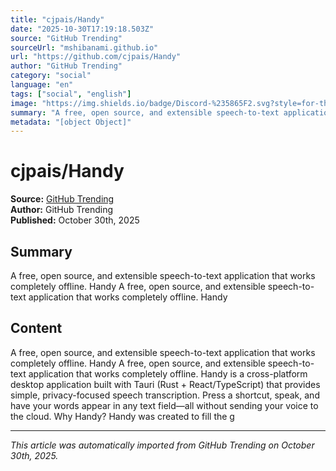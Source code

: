```yaml
---
title: "cjpais/Handy"
date: "2025-10-30T17:19:18.503Z"
source: "GitHub Trending"
sourceUrl: "mshibanami.github.io"
url: "https://github.com/cjpais/Handy"
author: "GitHub Trending"
category: "social"
language: "en"
tags: ["social", "english"]
image: "https://img.shields.io/badge/Discord-%235865F2.svg?style=for-the-badge&amp;logo=discord&amp;logoColor=white"
summary: "A free, open source, and extensible speech-to-text application that works completely offline. Handy A free, open source, and extensible speech-to-text application that works completely offline. Handy "
metadata: "[object Object]"
---
```


# cjpais/Handy

**Source:** [GitHub Trending](https://github.com/cjpais/Handy)  
**Author:** GitHub Trending  
**Published:** October 30th, 2025  

## Summary

A free, open source, and extensible speech-to-text application that works completely offline. Handy A free, open source, and extensible speech-to-text application that works completely offline. Handy 

## Content

A free, open source, and extensible speech-to-text application that works completely offline. Handy A free, open source, and extensible speech-to-text application that works completely offline. Handy is a cross-platform desktop application built with Tauri (Rust + React/TypeScript) that provides simple, privacy-focused speech transcription. Press a shortcut, speak, and have your words appear in any text field—all without sending your voice to the cloud. Why Handy? Handy was created to fill the g

---

*This article was automatically imported from GitHub Trending on October 30th, 2025.*
